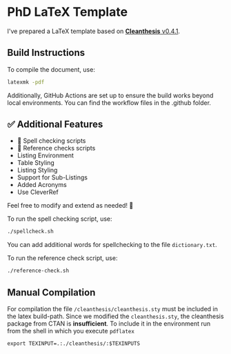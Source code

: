 # PhD LaTeX Template

I've prepared a LaTeX template based on [**Cleanthesis** v0.4.1](https://github.com/derric/cleanthesis).  

## Build Instructions  
To compile the document, use:  
```bash
latexmk -pdf
```

Additionally, GitHub Actions are set up to ensure the build works beyond local environments.
You can find the workflow files in the .github folder.


## ✅ Additional Features
 - 📝 Spell checking scripts
 - 📖 Reference checks scripts
 - Listing Environment
 - Table Styling
 - Listing Styling
 - Support for Sub-Listings
 - Added Acronyms
 - Use CleverRef


Feel free to modify and extend as needed! 🚀

To run the spell checking script, use:
```bash
./spellcheck.sh
```

You can add additional words for spellchecking to the file `dictionary.txt`. 




To run the reference check script, use:
```bash
./reference-check.sh
```




## Manual Compilation
For compilation the file `/cleanthesis/cleanthesis.sty` must be included in the latex build-path. 
Since we modified the `cleanthesis.sty`, the cleanthesis package from CTAN is **insufficient**.
To include it in the environment run from the shell in which you execute `pdflatex`

`export TEXINPUT=.:./cleanthesis/:$TEXINPUTS` 